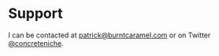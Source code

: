 # Support

I can be contacted at <patrick@burntcaramel.com> or on Twitter [@concreteniche](http://twitter.com/concreteniche).
